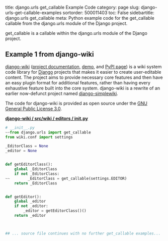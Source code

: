 title: django.urls get_callable Example Code
category: page
slug: django-urls-get-callable-examples
sortorder: 500011403
toc: False
sidebartitle: django.urls get_callable
meta: Python example code for the get_callable callable from the django.urls module of the Django project.


get_callable is a callable within the django.urls module of the Django project.


## Example 1 from django-wiki
[django-wiki](https://github.com/django-wiki/django-wiki)
([project documentation](https://django-wiki.readthedocs.io/en/master/),
[demo](https://demo.django-wiki.org/),
and [PyPI page](https://pypi.org/project/django-wiki/))
is a wiki system code library for [Django](/django.html)
projects that makes it easier to create user-editable content.
The project aims to provide necessary core features and then
have an easy plugin format for additional features, rather than
having every exhaustive feature built into the core system.
django-wiki is a rewrite of an earlier now-defunct project
named [django-simplewiki](https://code.google.com/p/django-simple-wiki/).

The code for django-wiki is provided as open source under the
[GNU General Public License 3.0](https://github.com/django-wiki/django-wiki/blob/master/COPYING).

[**django-wiki / src/wiki / editors / __init__.py**](https://github.com/django-wiki/django-wiki/blob/master/src/wiki/editors/__init__.py)

```python
# __init__.py
~~from django.urls import get_callable
from wiki.conf import settings

_EditorClass = None
_editor = None


def getEditorClass():
    global _EditorClass
    if not _EditorClass:
~~        _EditorClass = get_callable(settings.EDITOR)
    return _EditorClass


def getEditor():
    global _editor
    if not _editor:
        _editor = getEditorClass()()
    return _editor



## ... source file continues with no further get_callable examples...

```

